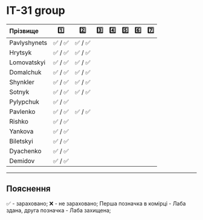 # IT-31 group
| Прізвище      | :one: | :two: | :three: | :four: | :five: | :six: | :seven: |
| :------------ |:-----:| :----:| :----:| :----:| :----:| :----:| :----:|
| Pavlyshynets  | :white_check_mark: / :white_check_mark: | :white_check_mark: / :white_check_mark: |
| Hrytsyk       | :white_check_mark: / :white_check_mark: | :white_check_mark: / :white_check_mark: |
| Lomovatskyi   | :white_check_mark: / :white_check_mark: | :white_check_mark: / :white_check_mark: |
| Domalchuk     | :white_check_mark: / :white_check_mark: | :white_check_mark: / :white_check_mark: |
| Shynkler      | :white_check_mark: / :white_check_mark: | :white_check_mark: / :white_check_mark: |
| Sotnyk        | :white_check_mark: / :white_check_mark: | :white_check_mark: / :white_check_mark:
| Pylypchuk     | :white_check_mark: / :white_check_mark: |
| Pavlenko      | :white_check_mark: / :white_check_mark: | :white_check_mark: / :white_check_mark: |
| Rishko        | :white_check_mark: / :white_check_mark: |
| Yankova       | :white_check_mark: / :white_check_mark: |
| Biletskyi     | :white_check_mark: / :white_check_mark: |
| Dyachenko     | :white_check_mark: / :white_check_mark: |
| Demidov       | :white_check_mark: / :white_check_mark: |


---
## Пояснення
:white_check_mark: - зараховано;
:x: - не зараховано;
Перша позначка в комірці - Лаба здана, друга позначка - Лаба захищена;

